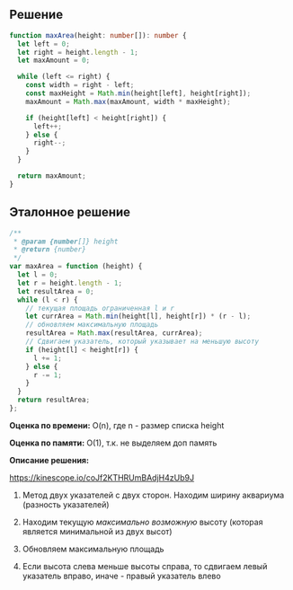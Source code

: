 ## Решение

```typescript
function maxArea(height: number[]): number {
  let left = 0;
  let right = height.length - 1;
  let maxAmount = 0;

  while (left <= right) {
    const width = right - left;
    const maxHeight = Math.min(height[left], height[right]);
    maxAmount = Math.max(maxAmount, width * maxHeight);

    if (height[left] < height[right]) {
      left++;
    } else {
      right--;
    }
  }

  return maxAmount;
}
```

## Эталонное решение

```javascript
/**
 * @param {number[]} height
 * @return {number}
 */
var maxArea = function (height) {
  let l = 0;
  let r = height.length - 1;
  let resultArea = 0;
  while (l < r) {
    // текущая площадь ограниченная l и r
    let currArea = Math.min(height[l], height[r]) * (r - l);
    // обновляем максимальную площадь
    resultArea = Math.max(resultArea, currArea);
    // Сдвигаем указатель, который указывает на меньшую высоту
    if (height[l] < height[r]) {
      l += 1;
    } else {
      r -= 1;
    }
  }
  return resultArea;
};
```

**Оценка по времени:** O(n), где n - размер списка height

**Оценка по памяти:** O(1), т.к. не выделяем доп память

**Описание решения:**

https://kinescope.io/coJf2KTHRUmBAdjH4zUb9J

1. Метод двух указателей с двух сторон. Находим ширину аквариума (разность указателей)

2. Находим текущую _максимально возможную_ высоту (которая является минимальной из двух высот)

3. Обновляем максимальную площадь

4. Если высота слева меньше высоты справа, то сдвигаем левый указатель вправо, иначе - правый указатель влево
